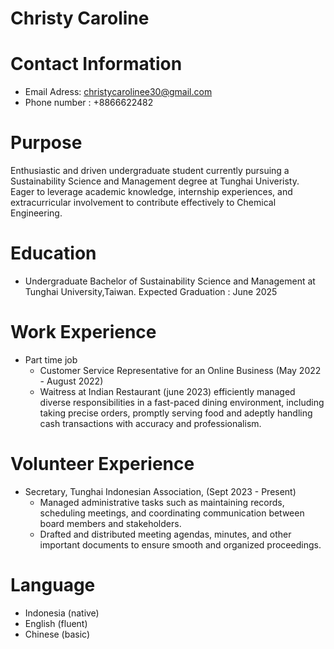 
# Christy Caroline


# Contact Information  
 - Email Adress: christycarolinee30@gmail.com
 - Phone number : +8866622482



# Purpose 
Enthusiastic and driven undergraduate student currently pursuing a Sustainability Science and Management degree at Tunghai Univeristy. Eager to leverage academic knowledge, internship experiences, and extracurricular involvement to contribute effectively to Chemical Engineering.



# Education
 - Undergraduate Bachelor of Sustainability Science and Management at    Tunghai University,Taiwan. 
 Expected Graduation : June 2025 



# Work Experience
 - Part time job 
   - Customer Service Representative for an Online Business (May 2022 -    August 2022)
   - Waitress at Indian Restaurant (june 2023)
      efficiently managed diverse responsibilities in a fast-paced dining environment, including taking precise orders, promptly serving food and adeptly handling cash transactions with accuracy and professionalism. 
 


# Volunteer Experience 
- Secretary, Tunghai Indonesian Association, (Sept 2023 - Present)
   - Managed administrative tasks such as maintaining records, scheduling meetings, and coordinating communication between board members and stakeholders.
   - Drafted and distributed meeting agendas, minutes, and other important documents to ensure smooth and organized proceedings.


 # Language
  - Indonesia (native)
  - English (fluent)
  - Chinese (basic)
